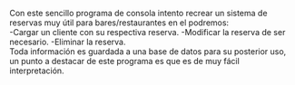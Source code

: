 Con este sencillo programa de consola intento recrear un sistema de reservas muy útil para bares/restaurantes en el podremos:  
-Cargar un cliente con su respectiva reserva. -Modificar la reserva de ser necesario. -Eliminar la reserva.  
Toda información es guardada a una base de datos para su posterior uso, un punto a destacar de este programa es que es de muy fácil interpretación. 
